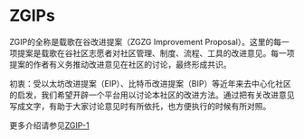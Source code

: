 # ZGIPs

ZGIP的全称是载歌在谷改进提案（ZGZG Improvement Proposal）。这里的每一项提案是载歌在谷社区志愿者对社区管理、制度、流程、工具的改进意见。每一项提案的作者有义务推动改进意见在社区的讨论，最终形成共识。


初衷：受以太坊改进提案（EIP）、比特币改进提案（BIP）等近年来去中心化社区的启发，我们希望开辟一个平台用以讨论本社区的改进方法。通过把有关改进意见写成文字，有助于大家讨论意见时有所依托，也方便执行的时候有所对照。

更多介绍请参见[ZGIP-1](./ZGIPS/zgip-1.md)
